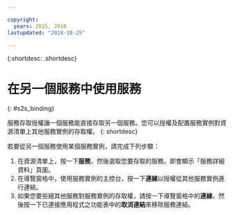 ```yaml
---

copyright:
  years: 2015, 2018
lastupdated: "2018-10-25"

---
```


{:shortdesc: .shortdesc}

# 在另一個服務中使用服務
{: #s2s_binding}

服務存取授權讓一個服務能直接存取另一個服務。您可以授權及配置服務實例對資源清單上其他服務實例的存取權。
{: shortdesc}

若要從另一個服務使用某個服務實例，請完成下列步驟：

1. 在資源清單上，按一下**服務**，然後選取您要存取的服務。即會顯示「服務詳細資料」頁面。 
2. 在導覽窗格中，使用服務實例的主控台，按一下**連線**以授權從其他服務實例進行連結。
3. 如果您要拒絕其他服務對服務實例的存取權，請按一下導覽窗格中的**連線**，然後按一下已連接應用程式之功能表中的**取消連結**來移除服務連結。
